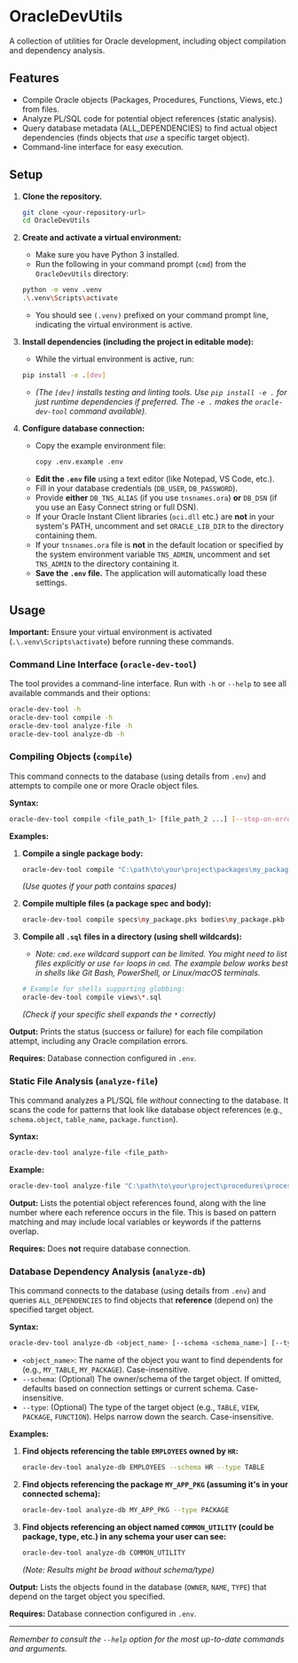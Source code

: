 # OracleDevUtils

A collection of utilities for Oracle development, including object compilation and dependency analysis.

## Features

*   Compile Oracle objects (Packages, Procedures, Functions, Views, etc.) from files.
*   Analyze PL/SQL code for potential object references (static analysis).
*   Query database metadata (ALL_DEPENDENCIES) to find actual object dependencies (finds objects that *use* a specific target object).
*   Command-line interface for easy execution.

## Setup

1.  **Clone the repository.**
    ```bash
    git clone <your-repository-url>
    cd OracleDevUtils
    ```
2.  **Create and activate a virtual environment:**
    *   Make sure you have Python 3 installed.
    *   Run the following in your command prompt (`cmd`) from the `OracleDevUtils` directory:
    ```bash
    python -m venv .venv
    .\.venv\Scripts\activate
    ```
    *   You should see `(.venv)` prefixed on your command prompt line, indicating the virtual environment is active.

3.  **Install dependencies (including the project in editable mode):**
    *   While the virtual environment is active, run:
    ```bash
    pip install -e .[dev]
    ```
    *   *(The `[dev]` installs testing and linting tools. Use `pip install -e .` for just runtime dependencies if preferred. The `-e .` makes the `oracle-dev-tool` command available).*

4.  **Configure database connection:**
    *   Copy the example environment file:
        ```bash
        copy .env.example .env
        ```
    *   **Edit the `.env` file** using a text editor (like Notepad, VS Code, etc.).
    *   Fill in your database credentials (`DB_USER`, `DB_PASSWORD`).
    *   Provide **either** `DB_TNS_ALIAS` (if you use `tnsnames.ora`) **or** `DB_DSN` (if you use an Easy Connect string or full DSN).
    *   If your Oracle Instant Client libraries (`oci.dll` etc.) are **not** in your system's PATH, uncomment and set `ORACLE_LIB_DIR` to the directory containing them.
    *   If your `tnsnames.ora` file is **not** in the default location or specified by the system environment variable `TNS_ADMIN`, uncomment and set `TNS_ADMIN` to the directory containing it.
    *   **Save the `.env` file.** The application will automatically load these settings.

## Usage

**Important:** Ensure your virtual environment is activated (`.\.venv\Scripts\activate`) before running these commands.

### Command Line Interface (`oracle-dev-tool`)

The tool provides a command-line interface. Run with `-h` or `--help` to see all available commands and their options:

```bash
oracle-dev-tool -h
oracle-dev-tool compile -h
oracle-dev-tool analyze-file -h
oracle-dev-tool analyze-db -h
```

### Compiling Objects (`compile`)

This command connects to the database (using details from `.env`) and attempts to compile one or more Oracle object files.

**Syntax:**

```bash
oracle-dev-tool compile <file_path_1> [file_path_2 ...] [--stop-on-error]
```

**Examples:**

1.  **Compile a single package body:**
    ```bash
    oracle-dev-tool compile "C:\path\to\your\project\packages\my_package_body.pkb"
    ```
    *(Use quotes if your path contains spaces)*

2.  **Compile multiple files (a package spec and body):**
    ```bash
    oracle-dev-tool compile specs\my_package.pks bodies\my_package.pkb
    ```

3.  **Compile all `.sql` files in a directory (using shell wildcards):**
    *   *Note: `cmd.exe` wildcard support can be limited. You might need to list files explicitly or use `for` loops in `cmd`. The example below works best in shells like Git Bash, PowerShell, or Linux/macOS terminals.*
    ```bash
    # Example for shells supporting globbing:
    oracle-dev-tool compile views\*.sql
    ```
    *(Check if your specific shell expands the `*` correctly)*

**Output:** Prints the status (success or failure) for each file compilation attempt, including any Oracle compilation errors.

**Requires:** Database connection configured in `.env`.

### Static File Analysis (`analyze-file`)

This command analyzes a PL/SQL file *without* connecting to the database. It scans the code for patterns that look like database object references (e.g., `schema.object`, `table_name`, `package.function`).

**Syntax:**

```bash
oracle-dev-tool analyze-file <file_path>
```

**Example:**

```bash
oracle-dev-tool analyze-file "C:\path\to\your\project\procedures\process_data.prc"
```

**Output:** Lists the potential object references found, along with the line number where each reference occurs in the file. This is based on pattern matching and may include local variables or keywords if the patterns overlap.

**Requires:** Does **not** require database connection.

### Database Dependency Analysis (`analyze-db`)

This command connects to the database (using details from `.env`) and queries `ALL_DEPENDENCIES` to find objects that **reference** (depend on) the specified target object.

**Syntax:**

```bash
oracle-dev-tool analyze-db <object_name> [--schema <schema_name>] [--type <object_type>]
```

*   `<object_name>`: The name of the object you want to find dependents for (e.g., `MY_TABLE`, `MY_PACKAGE`). Case-insensitive.
*   `--schema`: (Optional) The owner/schema of the target object. If omitted, defaults based on connection settings or current schema. Case-insensitive.
*   `--type`: (Optional) The type of the target object (e.g., `TABLE`, `VIEW`, `PACKAGE`, `FUNCTION`). Helps narrow down the search. Case-insensitive.

**Examples:**

1.  **Find objects referencing the table `EMPLOYEES` owned by `HR`:**
    ```bash
    oracle-dev-tool analyze-db EMPLOYEES --schema HR --type TABLE
    ```

2.  **Find objects referencing the package `MY_APP_PKG` (assuming it's in your connected schema):**
    ```bash
    oracle-dev-tool analyze-db MY_APP_PKG --type PACKAGE
    ```

3.  **Find objects referencing an object named `COMMON_UTILITY` (could be package, type, etc.) in any schema your user can see:**
    ```bash
    oracle-dev-tool analyze-db COMMON_UTILITY
    ```
    *(Note: Results might be broad without schema/type)*

**Output:** Lists the objects found in the database (`OWNER`, `NAME`, `TYPE`) that depend on the target object you specified.

**Requires:** Database connection configured in `.env`.

---

*Remember to consult the `--help` option for the most up-to-date commands and arguments.*
```
